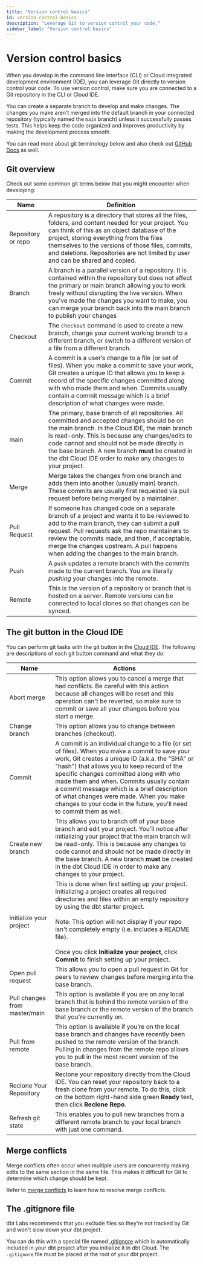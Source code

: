 ```yaml
---
title: "Version control basics"
id: version-control-basics
description: "Leverage Git to version control your code."
sidebar_label: "Version control basics"
---
```


# Version control basics

When you develop in the command line interface (CLI) or Cloud integrated development environment (IDE), you can leverage Git directly to version control your code. To use version control, make sure you are connected to a Git repository in the CLI or Cloud IDE.

You can create a separate branch to develop and make changes. The changes you make aren’t merged into the default branch in your connected repository (typically named the `main` branch) unless it successfully passes tests. This helps keep the code organized and improves productivity by making the development process smooth.

You can read more about git terminology below and also check out [GitHub Docs](https://docs.github.com/en) as well.

## Git overview

Check out some common git terms below that you might encounter when developing:

| Name | Definition |
| --- | --- |
| Repository or repo | A repository is a directory that stores all the files, folders, and content needed for your project. You can think of this as an object database of the project, storing everything from the files themselves to the versions of those files, commits, and deletions. Repositories are not limited by user and can be shared and copied. |
| Branch | A branch is a parallel version of a repository. It is contained within the repository but does not affect the primary or main branch allowing you to work freely without disrupting the live version. When you've made the changes you want to make, you can merge your branch back into the main branch to publish your changes |
| Checkout | The `checkout` command is used to create a new branch, change your current working branch to a different branch, or switch to a different version of a file from a different branch. |
| Commit | A commit is a user’s change to a file (or set of files). When you make a commit to save your work, Git creates a unique ID that allows you to keep a record of the specific changes committed along with who made them and when. Commits usually contain a commit message which is a brief description of what changes were made. |
| main | The primary, base branch of all repositories. All committed and accepted changes should be on the main branch. In the Cloud IDE, the main branch is read-only. This is because any changes/edits to code cannot and should not be made directly in the base branch. A new branch **must** be created in the dbt Cloud IDE order to make any changes to your project. |
| Merge | Merge takes the changes from one branch and adds them into another (usually main) branch. These commits are usually first requested via pull request before being merged by a maintainer. |
| Pull Request | If someone has changed code on a separate branch of a project and wants it to be reviewed to add to the main branch, they can submit a pull request. Pull requests ask the repo maintainers to review the commits made, and then, if acceptable, merge the changes upstream. A pull happens when adding the changes to the main branch. |
| Push | A `push` updates a remote branch with the commits made to the current branch. You are literally _pushing_ your changes into the remote. |
| Remote | This is the version of a repository or branch that is hosted on a server. Remote versions can be connected to local clones so that changes can be synced. |


## The git button in the Cloud IDE

You can perform git tasks with the git button in the [Cloud IDE](/docs/cloud/dbt-cloud-ide/develop-in-the-cloud). The following are descriptions of each git button command and what they do:


| Name | Actions |
| --- | --- |
| Abort merge | This option allows you to cancel a merge that had conflicts. Be careful with this action because all changes will be reset and this operation can't be reverted, so make sure to commit or save all your changes before you start a merge. |
| Change branch | This option allows you to change between branches (checkout). |
| Commit | A commit is an individual change to a file (or set of files). When you make a commit to save your work, Git creates a unique ID (a.k.a. the "SHA" or "hash") that allows you to keep record of the specific changes committed along with who made them and when. Commits usually contain a commit message which is a brief description of what changes were made. When you make changes to your code in the future, you'll need to commit them as well. |
| Create new branch | This allows you to branch off of your base branch and edit your project. You’ll notice after initializing your project that the main branch will be read-only. This is because any changes to code cannot and should not be made directly in the base branch. A new branch **must** be created in the dbt Cloud IDE in order to make any changes to your project. |
| Initialize your project | This is done when first setting up your project. Initializing a project creates all required directories and files within an empty repository by using the dbt starter project. <br></br> Note: This option will not display if your repo isn't completely empty (i.e. includes a README file). <br></br> Once you click **Initialize your project**, click **Commit** to finish setting up your project. |
| Open pull request | This allows you to open a pull request in Git for peers to review changes before merging into the base branch. |
| Pull changes from master/main | This option is available if you are on any local branch that is behind the remote version of the base branch or the remote version of the branch that you're currently on. |
| Pull from remote | This option is available if you’re on the local base branch and changes have recently been pushed to the remote version of the branch. Pulling in changes from the remote repo allows you to pull in the most recent version of the base branch. |
| Reclone Your Repository | Reclone your repository directly from the Cloud IDE. You can reset your repository back to a fresh clone from your remote. To do this, click on the bottom right-hand side green **Ready** text, then click **Reclone Repo**.  |
| Refresh git state | This enables you to pull new branches from a different remote branch to your local branch with just one command. |


## Merge conflicts

Merge conflicts often occur when multiple users are concurrently making edits to the same section in the same file. This makes it difficult for Git to determine which change should be kept.

Refer to [merge conflicts](/docs/collaborate/git/merge-conflicts) to learn how to resolve merge conflicts.

## The .gitignore file

dbt Labs recommends that you exclude files so they're not tracked by Git and won't slow down your dbt project.

You can do this with a special file named [.gitignore](https://github.com/dbt-labs/dbt-starter-project/blob/main/.gitignore) which is automatically included in your dbt project after you initialize it in dbt Cloud. The `.gitignore` file must be placed at the root of your dbt project.

<FAQ src="Git/gitignore"/>
